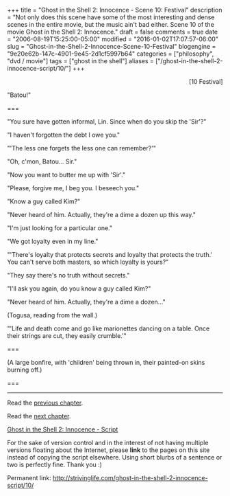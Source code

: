 +++
title = "Ghost in the Shell 2: Innocence - Scene 10: Festival"
description = "Not only does this scene have some of the most interesting and dense scenes in the entire movie, but the music ain't bad either.  Scene 10 of the movie Ghost in the Shell 2: Innocence."
draft = false
comments = true
date = "2006-08-19T15:25:00-05:00"
modified = "2016-01-02T17:07:57-06:00"
slug = "Ghost-in-the-Shell-2-Innocence-Scene-10-Festival"
blogengine = "9e20e62b-147c-4901-9e45-2d1cf5997b64"
categories = ["philosophy", "dvd / movie"]
tags = ["ghost in the shell"]
aliases = ["/ghost-in-the-shell-2-innocence-script/10/"]
+++

<p style="text-align: right">
[10 Festival]
</p>

<p>
&quot;Batou!&quot;
</p>

<p>
===
</p>

<p>
&quot;You sure have gotten informal, Lin. Since when do you skip the &#39;Sir&#39;?&quot;
</p>

<!--more-->

<p>
&quot;I haven&#39;t forgotten the debt I owe you.&quot;
</p>

<p>
&quot;&#39;The less one forgets the less one can remember?&#39;&quot;
</p>

<p>
&quot;Oh, c&#39;mon, Batou... Sir.&quot;
</p>

<p>
&quot;Now you want to butter me up with &#39;Sir&#39;.&quot;
</p>

<p>
&quot;Please, forgive me, I beg you. I beseech you.&quot;
</p>

<p>
&quot;Know a guy called Kim?&quot;<!--adsense-->
</p>

<p>
&quot;Never heard of him. Actually, they&#39;re a dime a dozen up this way.&quot;
</p>

<p>
&quot;I&#39;m just looking for a particular one.&quot;
</p>

<p>
&quot;We got loyalty even in my line.&quot;
</p>

<p>
&quot;&#39;There&#39;s loyalty that protects secrets and loyalty that protects the truth.&#39; You can&#39;t serve both masters, so which loyalty is yours?&quot;
</p>

<p>
&quot;They say there&#39;s no truth without secrets.&quot;
</p>

<p>
&quot;I&#39;ll ask you again, do you know a guy called Kim?&quot;
</p>

<p>
&quot;Never heard of him. Actually, they&#39;re a dime a dozen...&quot;
</p>

<p>
(Togusa, reading from the wall.)
</p>

<p>
&quot;&#39;Life and death come and go like marionettes dancing on a table. Once their strings are cut, they easily crumble.&#39;&quot;
</p>

<p>
===
</p>

<p>
(A large bonfire, with &#39;children&#39; being thrown in, their painted-on skins burning off.)
</p>

<p>
===
</p>

<hr />

<p>
Read the <a href="/ghost-in-the-shell-2-innocence-script/09/">previous chapter</a>.
</p>

<p>
Read the <a href="/ghost-in-the-shell-2-innocence-script/11/">next chapter</a>.
</p>

<p>
<a href="/ghost-in-the-shell-2-innocence-script/">Ghost in the Shell 2: Innocence - Script</a>
</p>

<div class="tip">
<p>
For the sake of version control and in the interest of not having multiple versions floating about the Internet, please <strong>link</strong> to the pages on this site instead of copying the script elsewhere. Using short blurbs of a sentence or two is perfectly fine.  Thank you :)
</p>
<p>
Permanent link: <a href="/ghost-in-the-shell-2-innocence-script/10/">http://strivinglife.com/ghost-in-the-shell-2-innocence-script/10/</a>
</p>
</div>
